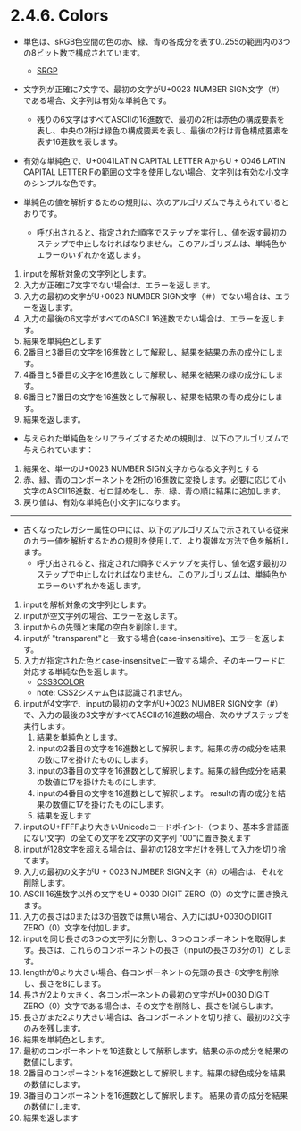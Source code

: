 # 2.4.6. Colors

- 単色は、sRGB色空間の色の赤、緑、青の各成分を表す0..255の範囲内の3つの8ビット数で構成されています。
    - [SRGP](https://www.w3.org/TR/html/references.html#biblio-srgb)

- 文字列が正確に7文字で、最初の文字がU+0023 NUMBER SIGN文字（#）である場合、文字列は有効な単純色です。
    - 残りの6文字はすべてASCIIの16進数で、最初の2桁は赤色の構成要素を表し、中央の2桁は緑色の構成要素を表し、最後の2桁は青色構成要素を表す16進数を表します。

- 有効な単純色で、U+0041LATIN CAPITAL LETTER AからU + 0046 LATIN CAPITAL LETTER Fの範囲の文字を使用しない場合、文字列は有効な小文字のシンプルな色です。

- 単純色の値を解析するための規則は、次のアルゴリズムで与えられているとおりです。
    - 呼び出されると、指定された順序でステップを実行し、値を返す最初のステップで中止しなければなりません。このアルゴリズムは、単純色かエラーのいずれかを返します。

1. inputを解析対象の文字列とします。
2. 入力が正確に7文字でない場合は、エラーを返します。
3. 入力の最初の文字がU+0023 NUMBER SIGN文字（＃）でない場合は、エラーを返します。
4. 入力の最後の6文字がすべてのASCII 16進数でない場合は、エラーを返します。
5. 結果を単純色とします
6. 2番目と3番目の文字を16進数として解釈し、結果を結果の赤の成分にします。
7. 4番目と5番目の文字を16進数として解釈し、結果を結果の緑の成分にします。
8. 6番目と7番目の文字を16進数として解釈し、結果を結果の青の成分にします。
9. 結果を返します。

- 与えられた単純色をシリアライズするための規則は、以下のアルゴリズムで与えられています：
1. 結果を、単一のU+0023 NUMBER SIGN文字からなる文字列とする
2. 赤、緑、青のコンポーネントを2桁の16進数に変換します。必要に応じて小文字のASCII16進数、ゼロ詰めをし、赤、緑、青の順に結果に追加します。
3. 戻り値は、有効な単純色(小文字)になります。

***

- 古くなったレガシー属性の中には、以下のアルゴリズムで示されている従来のカラー値を解析するための規則を使用して、より複雑な方法で色を解析します。
    - 呼び出されると、指定された順序でステップを実行し、値を返す最初のステップで中止しなければなりません。このアルゴリズムは、単純色かエラーのいずれかを返します。


1. inputを解析対象の文字列とします。
2. inputが空文字列の場合、エラーを返します。
3. inputからの先頭と末尾の空白を削除します。
4. inputが "transparent"と一致する場合(case-insensitive)、エラーを返します。
5. 入力が指定された色とcase-insensitveに一致する場合、そのキーワードに対応する単純な色を返します。
    - [CSS3COLOR](https://www.w3.org/TR/html/references.html#biblio-css3color)
    - note: CSS2システム色は認識されません。
6. inputが4文字で、inputの最初の文字がU+0023 NUMBER SIGN文字（#）で、入力の最後の3文字がすべてASCIIの16進数の場合、次のサブステップを実行します。
    1. 結果を単純色とします。
    2. inputの2番目の文字を16進数として解釈します。結果の赤の成分を結果の数に17を掛けたものにします。
    3. inputの3番目の文字を16進数として解釈します。結果の緑色成分を結果の数値に17を掛けたものにします。
    4. inputの4番目の文字を16進数として解釈します。 resultの青の成分を結果の数値に17を掛けたものにします。
    5. 結果を返します
7. inputのU+FFFFより大きいUnicodeコードポイント（つまり、基本多言語面にない文字）の全ての文字を2文字の文字列 "00"に置き換えます
8. inputが128文字を超える場合は、最初の128文字だけを残して入力を切り捨てます。
9. 入力の最初の文字がU + 0023 NUMBER SIGN文字（#）の場合は、それを削除します。
10. ASCII 16進数字以外の文字をU + 0030 DIGIT ZERO（0）の文字に置き換えます。
11. 入力の長さは0または3の倍数では無い場合、入力にはU+0030のDIGIT ZERO（0）文字を付加します。
12. inputを同じ長さの3つの文字列に分割し、3つのコンポーネントを取得します。長さは、これらのコンポーネントの長さ（inputの長さの3分の1）とします。
13. lengthが8より大きい場合、各コンポーネントの先頭の長さ-8文字を削除し、長さを8にします。
14. 長さが2より大きく、各コンポーネントの最初の文字がU+0030 DIGIT ZERO（0）文字である場合は、その文字を削除し、長さを1減らします。
15. 長さがまだ2より大きい場合は、各コンポーネントを切り捨て、最初の2文字のみを残します。
16. 結果を単純色とします。
17. 最初のコンポーネントを16進数として解釈します。結果の赤の成分を結果の数値にします。
18. 2番目のコンポーネントを16進数として解釈します。結果の緑色成分を結果の数値にします。
19. 3番目のコンポーネントを16進数として解釈します。 結果の青の成分を結果の数値にします。
20. 結果を返します
